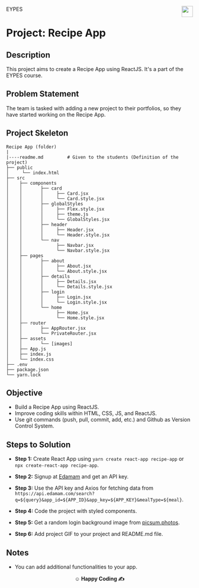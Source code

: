 <p>EYPES<img align="right"
  src="https://avatars.githubusercontent.com/u/159284868?s=200&v=4"  width="30px"></p>

# Project: Recipe App

## Description

This project aims to create a Recipe App using ReactJS. It's a part of the EYPES course.

## Problem Statement

The team is tasked with adding a new project to their portfolios, so they have started working on the Recipe App.

## Project Skeleton

```
Recipe App (folder)
|
|----readme.md         # Given to the students (Definition of the project)
├── public
│     └── index.html
├── src
│    ├── components
│    │       ├── card
│    │       │     ├── Card.jsx
│    │       │     └── Card.style.jsx
│    │       ├── globalStyles
│    │       │     ├── Flex.style.jsx
│    │       │     ├── theme.js
│    │       │     └── GlobalStyles.jsx
│    │       ├── header
│    │       │     ├── Header.jsx
│    │       │     └── Header.style.jsx
│    │       └── nav
│    │             ├── Navbar.jsx
│    │             └── Navbar.style.jsx
│    ├── pages
│    │       ├── about
│    │       │     ├── About.jsx
│    │       │     └── About.style.jsx
│    │       ├── details
│    │       │     ├── Details.jsx
│    │       │     └── Details.style.jsx
│    │       ├── login
│    │       │     ├── Login.jsx
│    │       │     └── Login.style.jsx
│    │       └── home
│    │             ├── Home.jsx
│    │             └── Home.style.jsx
│    ├── router
│    │       ├── AppRouter.jsx
│    │       └── PrivateRouter.jsx
│    ├── assets
│    │       └── [images]
│    ├── App.js
│    ├── index.js
│    └── index.css
├── .env
├── package.json
└── yarn.lock
```

## Objective

- Build a Recipe App using ReactJS.
- Improve coding skills within HTML, CSS, JS, and ReactJS.
- Use git commands (push, pull, commit, add, etc.) and Github as Version Control System.

## Steps to Solution

  - **Step 1:** Create React App using `yarn create react-app recipe-app` or `npx create-react-app recipe-app`.

  - **Step 2:** Signup at [Edamam](https://developer.edamam.com/edamam-docs-recipe-api) and get an API key.

  - **Step 3:** Use the API key and Axios for fetching data from `https://api.edamam.com/search?q=${query}&app_id=${APP_ID}&app_key=${APP_KEY}&mealType=${meal}`.

  - **Step 4:** Code the project with styled components.

  - **Step 5:** Get a random login background image from [picsum.photos](https://picsum.photos/1600/900).

  - **Step 6:** Add project GIF to your project and README.md file.

## Notes

- You can add additional functionalities to your app.

**<p align="center">&#9786; Happy Coding &#9997;</p>**
